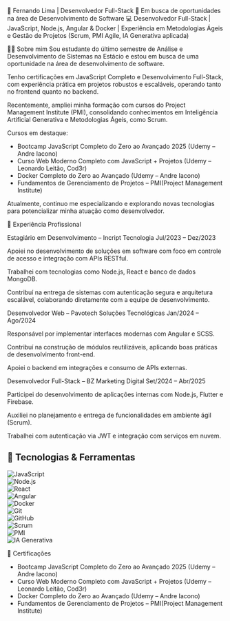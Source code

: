 🚀 Fernando Lima | Desenvolvedor Full-Stack
🎯 Em busca de oportunidades na área de Desenvolvimento de Software
💻 Desenvolvedor Full-Stack | JavaScript, Node.js, Angular & Docker | Experiência em Metodologias Ágeis e Gestão de Projetos (Scrum, PMI Agile, IA Generativa aplicada)

👨‍💻 Sobre mim
Sou estudante do último semestre de Análise e Desenvolvimento de Sistemas na Estácio e estou em busca de uma oportunidade na área de desenvolvimento de software.

Tenho certificações em JavaScript Completo e Desenvolvimento Full-Stack, com experiência prática em projetos robustos e escaláveis, operando tanto no frontend quanto no backend.

Recentemente, ampliei minha formação com cursos do Project Management Institute (PMI), consolidando conhecimentos em Inteligência Artificial Generativa e Metodologias Ágeis, como Scrum.

Cursos em destaque:
- Bootcamp JavaScript Completo do Zero ao Avançado 2025 (Udemy – Andre Iacono)
- Curso Web Moderno Completo com JavaScript + Projetos (Udemy – Leonardo Leitão, Cod3r)
- Docker Completo do Zero ao Avançado (Udemy – Andre Iacono)
- Fundamentos de Gerenciamento de Projetos – PMI(Project Management Institute)

Atualmente, continuo me especializando e explorando novas tecnologias para potencializar minha atuação como desenvolvedor.

💼 Experiência Profissional

Estagiário em Desenvolvimento – Incript Tecnologia
Jul/2023 – Dez/2023

Apoiei no desenvolvimento de soluções em software com foco em controle de acesso e integração com APIs RESTful.

Trabalhei com tecnologias como Node.js, React e banco de dados MongoDB.

Contribuí na entrega de sistemas com autenticação segura e arquitetura escalável, colaborando diretamente com a equipe de desenvolvimento.

Desenvolvedor Web – Pavotech Soluções Tecnológicas
Jan/2024 – Ago/2024

Responsável por implementar interfaces modernas com Angular e SCSS.

Contribuí na construção de módulos reutilizáveis, aplicando boas práticas de desenvolvimento front-end.

Apoiei o backend em integrações e consumo de APIs externas.

Desenvolvedor Full-Stack – BZ Marketing Digital
Set/2024 – Abr/2025

Participei do desenvolvimento de aplicações internas com Node.js, Flutter e Firebase.

Auxiliei no planejamento e entrega de funcionalidades em ambiente ágil (Scrum).

Trabalhei com autenticação via JWT e integração com serviços em nuvem.

## 🚀 Tecnologias & Ferramentas  

![JavaScript](https://img.shields.io/badge/JavaScript-F7DF1E?style=for-the-badge&logo=javascript&logoColor=black)  
![Node.js](https://img.shields.io/badge/Node.js-339933?style=for-the-badge&logo=nodedotjs&logoColor=white)  
![React](https://img.shields.io/badge/React-61DAFB?style=for-the-badge&logo=react&logoColor=black)  
![Angular](https://img.shields.io/badge/Angular-DD0031?style=for-the-badge&logo=angular&logoColor=white)  
![Docker](https://img.shields.io/badge/Docker-2496ED?style=for-the-badge&logo=docker&logoColor=white)  
![Git](https://img.shields.io/badge/Git-F05032?style=for-the-badge&logo=git&logoColor=white)  
![GitHub](https://img.shields.io/badge/GitHub-181717?style=for-the-badge&logo=github&logoColor=white)  
![Scrum](https://img.shields.io/badge/Scrum-009FDA?style=for-the-badge&logo=scrumalliance&logoColor=white)  
![PMI](https://img.shields.io/badge/PMI-0072C6?style=for-the-badge&logo=microsoftproject&logoColor=white)  
![IA Generativa](https://img.shields.io/badge/Generative%20AI-FF6F00?style=for-the-badge&logo=OpenAI&logoColor=white)  



📜 Certificações
- Bootcamp JavaScript Completo do Zero ao Avançado 2025 (Udemy – Andre Iacono)
- Curso Web Moderno Completo com JavaScript + Projetos (Udemy – Leonardo Leitão, Cod3r)
- Docker Completo do Zero ao Avançado (Udemy – Andre Iacono)
- Fundamentos de Gerenciamento de Projetos – PMI(Project Management Institute)

